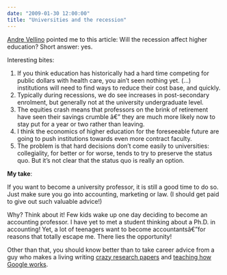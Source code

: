 ```yaml
---
date: "2009-01-30 12:00:00"
title: "Universities and the recession"
---
```




[Andre Vellino](http://web.ncf.ca/andre/) pointed me to this article: Will the recession affect higher education? Short answer: yes.

Interesting bites:

1. If you think education has historically had a hard time competing for public dollars with health care, you ain&rsquo;t seen nothing yet. (&hellip;) institutions will need to find ways to reduce their cost base, and quickly.
1. Typically during recessions, we do see increases in post-secondary enrolment, but generally not at the university undergraduate level.
1. The equities crash means that professors on the brink of retirement have seen their savings crumble â€” they are much more likely now to stay put for a year or two rather than leaving.
1. I think the economics of higher education for the foreseeable future are going to push institutions towards even more contract faculty.
1. The problem is that hard decisions don&rsquo;t come easily to universities: collegiality, for better or for worse, tends to try to preserve the status quo. But it&rsquo;s not clear that the status quo is really an option.


__My take__:

If you want to become a university professor, it is still a good time to do so. Just make sure you go into accounting, marketing or law. (I should get paid to give out such valuable advice!)

Why? Think about it! Few kids wake up one day deciding to become an accounting professor. I have yet to met a student thinking about a Ph.D. in accounting! Yet, a lot of teenagers want to become accountantsâ€”for reasons that totally escape me. There lies the opportunity!

Other than that, you should know better than to take career advice from a guy who makes a living writing [crazy research papers](https://lemire.me/en/publications.html) and [teaching how Google works](http://benhur.teluq.uquebec.ca/SPIP/inf6460/).

